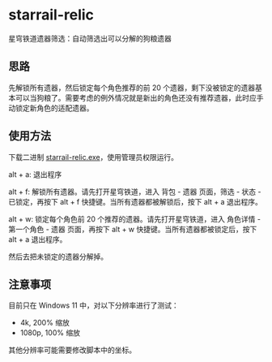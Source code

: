 # starrail-relic

星穹铁道遗器筛选：自动筛选出可以分解的狗粮遗器

## 思路

先解锁所有遗器，然后锁定每个角色推荐的前 20 个遗器，剩下没被锁定的遗器基本可以当狗粮了。需要考虑的例外情况就是新出的角色还没有推荐遗器，此时应手动锁定新角色的适配遗器。

## 使用方法

下载二进制 [starrail-relic.exe](https://github.com/117503445/starrail-relic/releases/latest/download/starrail-relic.exe)，使用管理员权限运行。

alt + a: 退出程序

alt + f: 解锁所有遗器。请先打开星穹铁道，进入 背包 - 遗器 页面，筛选 - 状态 - 已锁定，再按下 alt + f 快捷键。当所有遗器都被解锁后，按下 alt + a 退出程序。

alt + w: 锁定每个角色前 20 个推荐的遗器。请先打开星穹铁道，进入 角色详情 - 第一个角色 - 遗器 页面，再按下 alt + w 快捷键。当所有遗器都被锁定后，按下 alt + a 退出程序。

然后去把未锁定的遗器分解掉。

## 注意事项

目前只在 Windows 11 中，对以下分辨率进行了测试：

- 4k, 200% 缩放
- 1080p, 100% 缩放

其他分辨率可能需要修改脚本中的坐标。
